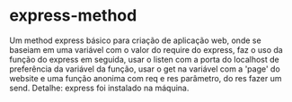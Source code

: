 # express-method
Um method express básico para criação de aplicação web, onde se baseiam em uma variável com o valor do require do express, faz o uso da função do express em seguida, usar o listen com a porta do localhost de preferência da variável da função, usar o get na variável com a 'page' do website e uma função anonima com req e res parâmetro, do res fazer um send.
  Detalhe: express foi instalado na máquina.
